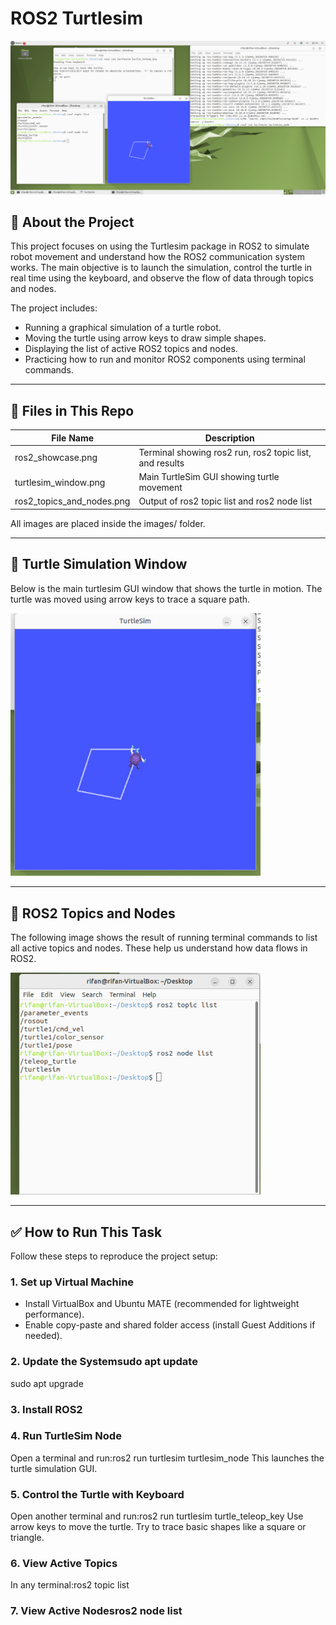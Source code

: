 # ROS2 Turtlesim 

![ros2_showcase](ros2_showcase.png)

## 🧠 About the Project

This project focuses on using the Turtlesim package in ROS2 to simulate robot movement and understand how the ROS2 communication system works. The main objective is to launch the simulation, control the turtle in real time using the keyboard, and observe the flow of data through topics and nodes.

The project includes:
- Running a graphical simulation of a turtle robot.
- Moving the turtle using arrow keys to draw simple shapes.
- Displaying the list of active ROS2 topics and nodes.
- Practicing how to run and monitor ROS2 components using terminal commands.

---

## 🧾 Files in This Repo

| File Name                   | Description                                                |
|----------------------------|------------------------------------------------------------|
| ros2_showcase.png         | Terminal showing ros2 run, ros2 topic list, and results |
| turtlesim_window.png      | Main TurtleSim GUI showing turtle movement                 |
| ros2_topics_and_nodes.png | Output of ros2 topic list and ros2 node list           |

All images are placed inside the images/ folder.

---

## 🐢 Turtle Simulation Window

Below is the main turtlesim GUI window that shows the turtle in motion. The turtle was moved using arrow keys to trace a square path.

<img src="turtlesim_window.png" alt="Turtlesim Window" width="400"/>

---

## 📜 ROS2 Topics and Nodes

The following image shows the result of running terminal commands to list all active topics and nodes. These help us understand how data flows in ROS2.

<img src="ros2_topics_and_nodes.png" alt="ROS2 Topics and Nodes" width="400"/>

---

## ✅ How to Run This Task

Follow these steps to reproduce the project setup:

### 1. Set up Virtual Machine
- Install VirtualBox and Ubuntu MATE (recommended for lightweight performance).
- Enable copy-paste and shared folder access (install Guest Additions if needed).

### 2. Update the Systemsudo apt update
sudo apt upgrade

### 3. Install ROS2 


### 4. Run TurtleSim Node
Open a terminal and run:ros2 run turtlesim turtlesim_node
This launches the turtle simulation GUI.

### 5. Control the Turtle with Keyboard
Open another terminal and run:ros2 run turtlesim turtle_teleop_key
Use arrow keys to move the turtle. Try to trace basic shapes like a square or triangle.

### 6. View Active Topics
In any terminal:ros2 topic list

### 7. View Active Nodesros2 node list
